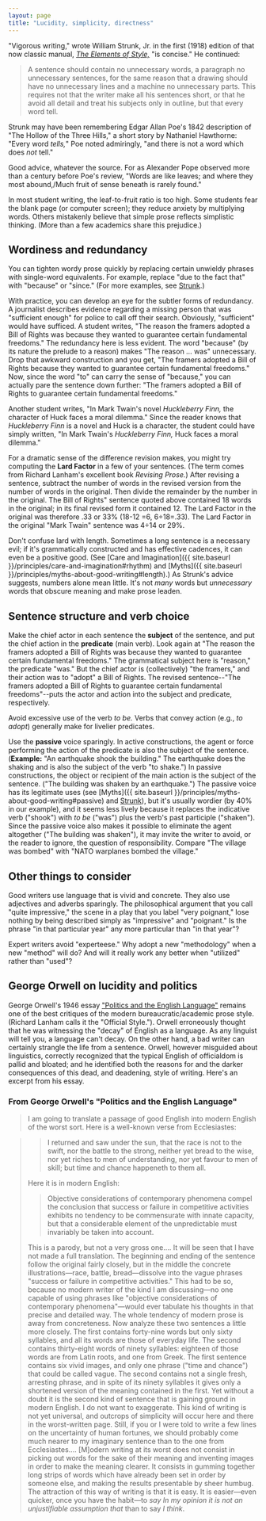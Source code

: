 ```yaml
---
layout: page
title: "Lucidity, simplicity, directness"
---
```


"Vigorous writing," wrote William Strunk, Jr. in the first (1918) edition of that now classic manual, *[The Elements of Style,](http://www.bartleby.com/141/index.html)* "is concise." He continued:

> A sentence should contain no unnecessary words, a paragraph no unnecessary sentences, for the same reason that a drawing should have no unnecessary lines and a machine no unnecessary parts. This requires not that the writer make all his sentences short, or that he avoid all detail and treat his subjects only in outline, but that every word tell.

Strunk may have been remembering Edgar Allan Poe's 1842 description of "The Hollow of the Three Hills," a short story by Nathaniel Hawthorne: "Every word *tells,*" Poe noted admiringly, "and there is not a word which does *not* tell."

<span id="emphaticfragment"></span>Good advice, whatever the source. For as Alexander Pope observed more than a century before Poe's review, "Words are like leaves; and where they most abound,/Much fruit of sense beneath is rarely found."

In most student writing, the leaf-to-fruit ratio is too high. Some students fear the blank page (or computer screen); they reduce anxiety by multiplying words. Others mistakenly believe that simple prose reflects simplistic thinking. (More than a few academics share this prejudice.)

## <span id="wordiness"></span>Wordiness and redundancy

You can tighten wordy prose quickly by replacing certain unwieldy phrases with single-word equivalents. For example, replace "due to the fact that" with "because" or "since." (For more examples, see [Strunk](http://www.bartleby.com/141/strunk5.html#13).)

With practice, you can develop an eye for the subtler forms of <span id="redundant"></span>redundancy. A journalist describes evidence regarding a missing person that was "sufficient enough" for police to call off their search. Obviously, "sufficient" would have sufficed. A student writes, "The reason the framers adopted a Bill of Rights was because they wanted to guarantee certain fundamental freedoms." The redundancy here is less evident. The word "because" (by its nature the prelude to a reason) makes "The reason &hellip; was" unnecessary. Drop that awkward construction and you get, "The framers adopted a Bill of Rights because they wanted to guarantee certain fundamental freedoms." Now, since the word "to" can carry the sense of "because," you can actually pare the sentence down further: "The framers adopted a Bill of Rights to guarantee certain fundamental freedoms."

Another student writes, "In Mark Twain's novel *Huckleberry Finn,* the character of Huck faces a moral dilemma." Since the reader knows that *Huckleberry Finn* is a novel and Huck is a character, the student could have simply written, "In Mark Twain's *Huckleberry Finn,* Huck faces a moral dilemma."

<span id="lardfactor"></span>For a dramatic sense of the difference revision makes, you might try computing the **Lard Factor** in a few of your sentences. (The term comes from Richard Lanham's excellent book *Revising Prose.*) After revising a sentence, subtract the number of words in the revised version from the number of words in the original. Then divide the remainder by the number in the original. The Bill of Rights" sentence quoted above contained 18 words in the original; in its final revised form it contained 12. The Lard Factor in the original was therefore .33 or 33% (18-12 =6, 6÷18=.33). The Lard Factor in the original "Mark Twain" sentence was 4÷14 or 29%.

Don't confuse lard with length. Sometimes a long sentence is a necessary evil; if it's grammatically constructed and has effective cadences, it can even be a positive good. (See [Care and Imagination]({{ site.baseurl }}/principles/care-and-imagination#rhythm) and [Myths]({{ site.baseurl }}/principles/myths-about-good-writing#length).) As Strunk's advice suggests, numbers alone mean little. It's not *many* words but *unnecessary* words that obscure meaning and make prose leaden.

## <span id="passive"></span>Sentence structure and verb choice

Make the chief actor in each sentence the **subject** of the sentence, and put the chief action in the **predicate** (main verb). Look again at "The reason the framers adopted a Bill of Rights was because they wanted to guarantee certain fundamental freedoms." The grammatical subject here is "reason," the predicate "was." But the chief actor is (collectively) "the framers," and their action was to "adopt" a Bill of Rights. The revised sentence--"The framers adopted a Bill of Rights to guarantee certain fundamental freedoms"--puts the actor and action into the subject and predicate, respectively.

Avoid excessive use of the verb *to be.* Verbs that convey action (e.g., *to adopt*) generally make for livelier predicates.

Use the **passive** voice sparingly. In active constructions, the agent or force performing the action of the predicate is also the subject of the sentence. (**Example:** "An earthquake shook the building." The earthquake does the shaking and is also the subject of the verb "to shake.") In passive constructions, the object or recipient of the main action is the subject of the sentence. ("The building was shaken by an earthquake.") The passive voice has its legitimate uses (see [Myths]({{ site.baseurl }}/principles/myths-about-good-writing#passive) and [Strunk](http://www.bartleby.com/141/strunk.html#11)), but it's usually wordier (by 40% in our example), and it seems less lively because it replaces the indicative verb ("shook") with *to be* ("was") plus the verb's past participle ("shaken"). Since the passive voice also makes it possible to eliminate the agent altogether ("The building was shaken"), it may invite the writer to avoid, or the reader to ignore, the question of responsibility. Compare "The village was bombed" with "NATO warplanes bombed the village."

## Other things to consider

Good writers use language that is vivid and concrete. They also use adjectives and adverbs sparingly. The philosophical argument that you call "quite impressive," the scene in a play that you label "very poignant," lose nothing by being described simply as "impressive" and "poignant." Is the phrase "in that particular year" any more particular than "in that year"?

Expert writers avoid "experteese." Why adopt a new "methodology" when a new "method" will do? And will it really work any better when "utilized" rather than "used"?

## George Orwell on lucidity and politics

George Orwell's 1946 essay ["Politics and the English Language"](http://www.resort.com/~prime8/Orwell/patee.html) remains one of the best critiques of the modern bureaucratic/academic prose style. (Richard Lanham calls it the "Official Style."). Orwell erroneously thought that he was witnessing the "decay" of English as a language. As any linguist will tell you, a language can't decay. On the other hand, a bad writer can certainly strangle the life from a sentence. Orwell, however misguided about linguistics, correctly recognized that the typical English of officialdom is pallid and bloated; and he identified both the reasons for and the darker consequences of this dead, and deadening, style of writing. Here's an excerpt from his essay.

### From George Orwell's "Politics and the English Language"

> I am going to translate a passage of good English into modern English of the worst sort. Here is a well-known verse from Ecclesiastes:

> > I returned and saw under the sun, that the race is not to the swift, nor the battle to the strong, neither yet bread to the wise, nor yet riches to men of understanding, nor yet favour to men of skill; but time and chance happeneth to them all.
>
> Here it is in modern English:
>
> > Objective considerations of contemporary phenomena compel the conclusion that success or failure in competitive activities exhibits no tendency to be commensurate with innate capacity, but that a considerable element of the unpredictable must invariably be taken into account.
>
> This is a parody, but not a very gross one.&hellip; It will be seen that I have not made a full translation. The beginning and ending of the sentence follow the original fairly closely, but in the middle the concrete illustrations&mdash;race, battle, bread&mdash;dissolve into the vague phrases "success or failure in competitive activities." This had to be so, because no modern writer of the kind I am discussing&mdash;no one capable of using phrases like "objective considerations of contemporary phenomena"&mdash;would ever tabulate his thoughts in that precise and detailed way. The whole tendency of modern prose is away from concreteness. Now analyze these two sentences a little more closely. The first contains forty-nine words but only sixty syllables, and all its words are those of everyday life. The second contains thirty-eight words of ninety syllables: eighteen of those words are from Latin roots, and one from Greek. The first sentence contains six vivid images, and only one phrase ("time and chance") that could be called vague. The second contains not a single fresh, arresting phrase, and in spite of its ninety syllables it gives only a shortened version of the meaning contained in the first. Yet without a doubt it is the second kind of sentence that is gaining ground in modern English. I do not want to exaggerate. This kind of writing is not yet universal, and outcrops of simplicity will occur here and there in the worst-written page. Still, if you or I were told to write a few lines on the uncertainty of human fortunes, we should probably come much nearer to my imaginary sentence than to the one from Ecclesiastes.&hellip; \[M\]odern writing at its worst does not consist in picking out words for the sake of their meaning and inventing images in order to make the meaning clearer. It consists in gumming together long strips of words which have already been set in order by someone else, and making the results presentable by sheer humbug. The attraction of this way of writing is that it is easy. It is easier&mdash;even quicker, once you have the habit&mdash;to *say In my opinion it is not an unjustifiable assumption that* than to say *I think*.
